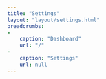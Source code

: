 ```yaml
---
title: "Settings"
layout: "layout/settings.html"
breadcrumbs:
-
    caption: "Dashboard"
    url: "/"
-
    caption: "Settings"
    url: null
---
```

